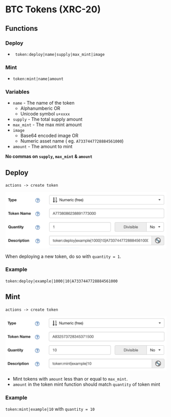 # BTC Tokens (XRC-20)

## Functions

### Deploy

- ` token:deploy|name|supply|max_mint|image`

### Mint

- ` token:mint|name|amount ` 

### Variables

- `name` - The name of the token
  - Alphanumberic OR
  - Unicode symbol `u+xxxx` 
- `supply` - The total supply amount
- `max_mint` - The max mint amount
- `image`
  - Base64 encoded image OR
  - Numeric asset name ( eg. `A7337447728884561000`)
- `amount` - The amount to mint

**No commas on `supply`, `max_mint` & `amount`**

## Deploy

`actions -> create token`

![](dev/deploy.png)

When deploying a new token, do so with `quantity = 1`.

### Example

`token:deploy|example|1000|10|A7337447728884561000`

## Mint

`actions -> create token`

![](dev/mint.png)

- Mint tokens with `amount` less than or equal to `max_mint`.
- `amount` in the token mint function should match `quantity` of token mint

### Example

`token:mint|example|10` with `quantity = 10` 
